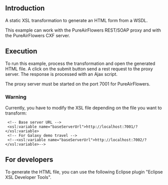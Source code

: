 ## Introduction

A static XSL transformation to generate an HTML form from a WSDL.

This example can work with the PureAirFlowers REST/SOAP proxy and with the PureAirFlowers CXF server.

## Execution

To run this example, process the transformation and open the generated HTML file. 
A click on the submit button send a rest request to the proxy server. The response is processed with an Ajax script.

The proxy server must be started on the port 7001 for PureAirFlowers.

### Warning

Currently, you have to modify the XSL file depending on the file you want to transform:

     <!-- Base server URL -->
     <xsl:variable name="baseServerUrl">http://localhost:7001/?</xsl:variable>
     <!-- For Galaxy demo travel -->	
     <!--<xsl:variable name="baseServerUrl">http://localhost:7002/?</xsl:variable>-->

## For developers

To generate the HTML file, you can use the following Eclipse plugin "Eclipse XSL Developer Tools".
